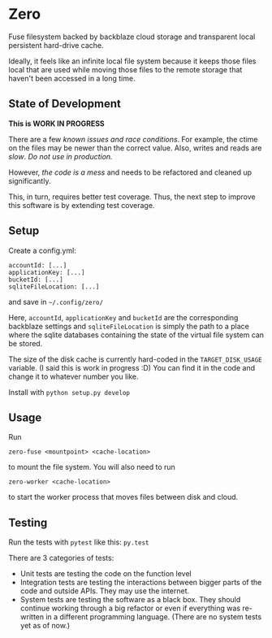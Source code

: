 # Zero

Fuse filesystem backed by backblaze cloud storage and transparent local persistent hard-drive cache.

Ideally, it feels like an infinite local file system because it keeps those files local that are used while moving those files to the remote storage that haven't been accessed in a long time.

## State of Development
**This is WORK IN PROGRESS**

There are a few *known issues and race conditions*. For example, the ctime on the files may be newer than the correct value. Also, writes and reads are *slow*.
*Do not use in production.*

However, *the code is a mess* and needs to be refactored and cleaned up significantly.

This, in turn, requires better test coverage. Thus, the next step to improve this software is by extending test coverage.

## Setup

Create a config.yml:
```
accountId: [...]
applicationKey: [...]
bucketId: [...]
sqliteFileLocation: [...]
```
and save in `~/.config/zero/`

Here, `accountId`, `applicationKey` and `bucketId` are the corresponding backblaze settings and `sqliteFileLocation` is simply the path to a place where the sqlite databases containing the state of the virtual file system can be stored.

The size of the disk cache is currently hard-coded in the `TARGET_DISK_USAGE` variable. (I said this is work in progress :D) You can find it in the code and change it to whatever number you like.

Install with `python setup.py develop`

## Usage

Run 

    zero-fuse <mountpoint> <cache-location>
    
to mount the file system.
You will also need to run

    zero-worker <cache-location>
    
to start the worker process that moves files between disk and cloud.


## Testing

Run the tests with `pytest` like this:
`py.test`

There are 3 categories of tests:
- Unit tests are testing the code on the function level
- Integration tests are testing the interactions between bigger parts of the code and outside APIs. They may use the internet.
- System tests are testing the software as a black box. They should continue working through a big refactor or even if everything was re-written in a different programming language. (There are no system tests yet as of now.)
